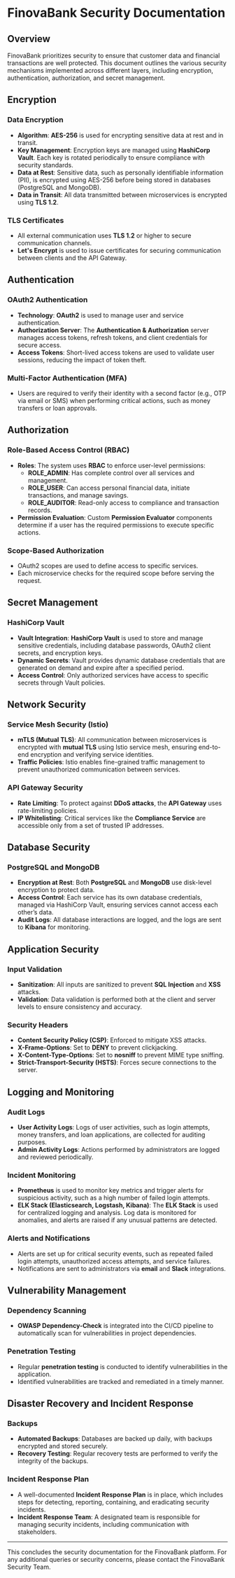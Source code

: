 # FinovaBank Security Documentation

## Overview
FinovaBank prioritizes security to ensure that customer data and financial transactions are well protected. This document outlines the various security mechanisms implemented across different layers, including encryption, authentication, authorization, and secret management.

## Encryption

### Data Encryption
- **Algorithm**: **AES-256** is used for encrypting sensitive data at rest and in transit.
- **Key Management**: Encryption keys are managed using **HashiCorp Vault**. Each key is rotated periodically to ensure compliance with security standards.
- **Data at Rest**: Sensitive data, such as personally identifiable information (PII), is encrypted using AES-256 before being stored in databases (PostgreSQL and MongoDB).
- **Data in Transit**: All data transmitted between microservices is encrypted using **TLS 1.2**.

### TLS Certificates
- All external communication uses **TLS 1.2** or higher to secure communication channels.
- **Let's Encrypt** is used to issue certificates for securing communication between clients and the API Gateway.

## Authentication

### OAuth2 Authentication
- **Technology**: **OAuth2** is used to manage user and service authentication.
- **Authorization Server**: The **Authentication & Authorization** server manages access tokens, refresh tokens, and client credentials for secure access.
- **Access Tokens**: Short-lived access tokens are used to validate user sessions, reducing the impact of token theft.

### Multi-Factor Authentication (MFA)
- Users are required to verify their identity with a second factor (e.g., OTP via email or SMS) when performing critical actions, such as money transfers or loan approvals.

## Authorization

### Role-Based Access Control (RBAC)
- **Roles**: The system uses **RBAC** to enforce user-level permissions:
    - **ROLE_ADMIN**: Has complete control over all services and management.
    - **ROLE_USER**: Can access personal financial data, initiate transactions, and manage savings.
    - **ROLE_AUDITOR**: Read-only access to compliance and transaction records.
- **Permission Evaluation**: Custom **Permission Evaluator** components determine if a user has the required permissions to execute specific actions.

### Scope-Based Authorization
- OAuth2 scopes are used to define access to specific services.
- Each microservice checks for the required scope before serving the request.

## Secret Management

### HashiCorp Vault
- **Vault Integration**: **HashiCorp Vault** is used to store and manage sensitive credentials, including database passwords, OAuth2 client secrets, and encryption keys.
- **Dynamic Secrets**: Vault provides dynamic database credentials that are generated on demand and expire after a specified period.
- **Access Control**: Only authorized services have access to specific secrets through Vault policies.

## Network Security

### Service Mesh Security (Istio)
- **mTLS (Mutual TLS)**: All communication between microservices is encrypted with **mutual TLS** using Istio service mesh, ensuring end-to-end encryption and verifying service identities.
- **Traffic Policies**: Istio enables fine-grained traffic management to prevent unauthorized communication between services.

### API Gateway Security
- **Rate Limiting**: To protect against **DDoS attacks**, the **API Gateway** uses rate-limiting policies.
- **IP Whitelisting**: Critical services like the **Compliance Service** are accessible only from a set of trusted IP addresses.

## Database Security

### PostgreSQL and MongoDB
- **Encryption at Rest**: Both **PostgreSQL** and **MongoDB** use disk-level encryption to protect data.
- **Access Control**: Each service has its own database credentials, managed via HashiCorp Vault, ensuring services cannot access each other’s data.
- **Audit Logs**: All database interactions are logged, and the logs are sent to **Kibana** for monitoring.

## Application Security

### Input Validation
- **Sanitization**: All inputs are sanitized to prevent **SQL Injection** and **XSS** attacks.
- **Validation**: Data validation is performed both at the client and server levels to ensure consistency and accuracy.

### Security Headers
- **Content Security Policy (CSP)**: Enforced to mitigate XSS attacks.
- **X-Frame-Options**: Set to **DENY** to prevent clickjacking.
- **X-Content-Type-Options**: Set to **nosniff** to prevent MIME type sniffing.
- **Strict-Transport-Security (HSTS)**: Forces secure connections to the server.

## Logging and Monitoring

### Audit Logs
- **User Activity Logs**: Logs of user activities, such as login attempts, money transfers, and loan applications, are collected for auditing purposes.
- **Admin Activity Logs**: Actions performed by administrators are logged and reviewed periodically.

### Incident Monitoring
- **Prometheus** is used to monitor key metrics and trigger alerts for suspicious activity, such as a high number of failed login attempts.
- **ELK Stack (Elasticsearch, Logstash, Kibana)**: The **ELK Stack** is used for centralized logging and analysis. Log data is monitored for anomalies, and alerts are raised if any unusual patterns are detected.

### Alerts and Notifications
- Alerts are set up for critical security events, such as repeated failed login attempts, unauthorized access attempts, and service failures.
- Notifications are sent to administrators via **email** and **Slack** integrations.

## Vulnerability Management

### Dependency Scanning
- **OWASP Dependency-Check** is integrated into the CI/CD pipeline to automatically scan for vulnerabilities in project dependencies.

### Penetration Testing
- Regular **penetration testing** is conducted to identify vulnerabilities in the application.
- Identified vulnerabilities are tracked and remediated in a timely manner.

## Disaster Recovery and Incident Response

### Backups
- **Automated Backups**: Databases are backed up daily, with backups encrypted and stored securely.
- **Recovery Testing**: Regular recovery tests are performed to verify the integrity of the backups.

### Incident Response Plan
- A well-documented **Incident Response Plan** is in place, which includes steps for detecting, reporting, containing, and eradicating security incidents.
- **Incident Response Team**: A designated team is responsible for managing security incidents, including communication with stakeholders.

---

This concludes the security documentation for the FinovaBank platform. For any additional queries or security concerns, please contact the FinovaBank Security Team.

